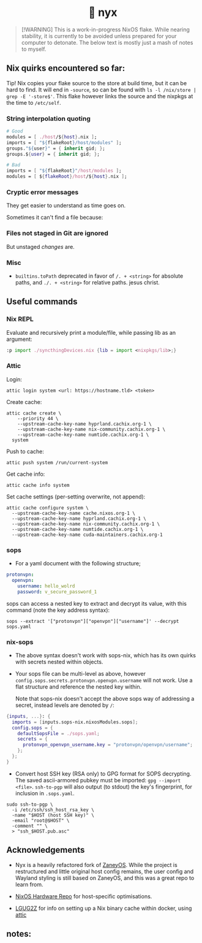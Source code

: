 <h1 align="center">🌙 nyx</h1>

> [!WARNING] This is a work-in-progress NixOS flake. While nearing stability,
> it is currently to be avoided unless prepared for your computer to detonate.
> The below text is mostly just a mash of notes to myself.

## Nix quirks encountered so far:

Tip! Nix copies your flake source to the store at build time, but it can be
hard to find. It will end in `-source`, so can be found with 
`ls -l /nix/store | grep -E '-store$'`. This flake however links the source 
and the nixpkgs at the time to `/etc/self`.

### String interpolation quoting

```Nix
# Good
modules = [ ./host/${host}.nix ];
imports = [ "${flakeRoot}/host/modules" ];
groups."${user}" = { inherit gid; };
groups.${user} = { inherit gid; };

# Bad
imports = [ "${flakeRoot}"/host/modules ];
modules = [ ${flakeRoot}/host/${host}.nix ];
```

### Cryptic error messages

They get easier to understand as time goes on.

Sometimes it can't find a file because:

### Files not staged in Git are ignored

But unstaged _changes_ are.

### Misc

- `builtins.toPath` deprecated in favor of `/. + <string>` for absolute paths,
   and `./. + <string>` for relative paths. jesus christ.

## Useful commands

### Nix REPL

Evaluate and recursively print a module/file, while passing lib as an argument:

```Nix
:p import ./syncthingDevices.nix {lib = import <nixpkgs/lib>;}
```

### Attic

Login:

```shell
attic login system <url: https://hostname.tld> <token>
```

Create cache:

```shell
attic cache create \
    --priority 44 \
    --upstream-cache-key-name hyprland.cachix.org-1 \
    --upstream-cache-key-name nix-community.cachix.org-1 \
    --upstream-cache-key-name numtide.cachix.org-1 \
  system
```

Push to cache:

```shell
attic push system /run/current-system
```

Get cache info:

```shell
attic cache info system
```

Set cache settings (per-setting overwrite, not append):

```shell
attic cache configure system \
  --upstream-cache-key-name cache.nixos.org-1 \
  --upstream-cache-key-name hyprland.cachix.org-1 \
  --upstream-cache-key-name nix-community.cachix.org-1 \
  --upstream-cache-key-name numtide.cachix.org-1 \
  --upstream-cache-key-name cuda-maintainers.cachix.org-1
```

### sops

- For a yaml document with the following structure;

```YAML
protonvpn:
  openvpn:
    username: hello_wolrd
    password: v_secure_password_1
```

sops can access a nested key to extract and decrypt its value, with this command (note the key address syntax):

```Shell
sops --extract '["protonvpn"]["openvpn"]["username"]' --decrypt sops.yaml
```

### nix-sops

- The above syntax doesn't work with sops-nix, which has its own quirks with secrets
  nested within objects.

- Your sops file can be multi-level as above, however `config.sops.secrets.protonvpn.openvpn.username`
  will not work. Use a flat structure and reference the nested key within.

  Note that sops-nix doesn't accept the above sops way of addressing a secret, instead
  levels are denoted by `/`:

```Nix
{inputs, ...}: {
  imports = [inputs.sops-nix.nixosModules.sops];
  config.sops = {
    defaultSopsFile = ./sops.yaml;
    secrets = {
      protonvpn_openvpn_username.key = "protonvpn/openvpn/username";
    };
  };
}
```

- Convert host SSH key (RSA only) to GPG format for SOPS decrypting.
The saved ascii-armored pubkey must be imported: `gpg --import <file>`.
`ssh-to-pgp` will also output (to stdout) the key's fingerprint,
for inclusion in `.sops.yaml`.

```shell
sudo ssh-to-pgp \
  -i /etc/ssh/ssh_host_rsa_key \
  -name "$HOST (host SSH key)" \
  -email "root@$HOST" \
  -comment "" \
  > "ssh_$HOST.pub.asc"
```

## Acknowledgements

- Nyx is a heavily refactored fork of [ZaneyOS](https://gitlab.com/zaney/zaneyos).
  While the project is restructured and little original host config remains, the user
  config and Wayland styling is still based on ZaneyOS, and this was a great repo to learn from.

- [NixOS Hardware Repo](https://github.com/NixOS/nixos-hardware) for host-specific optimisations.

- [LGUG2Z](https://lgug2z.com/articles/deploying-a-cloudflare-r2-backed-nix-binary-cache-attic-on-fly-io/)
  for info on setting up a Nix binary cache within docker, using [attic](https://github.com/zhaofengli/attic)

## notes:

